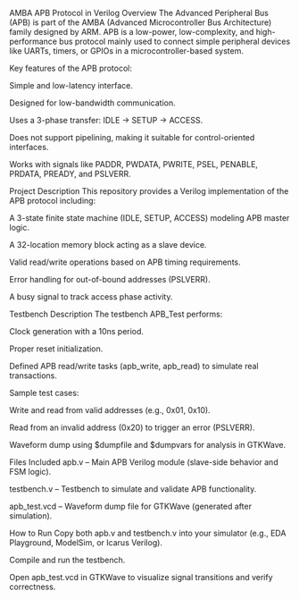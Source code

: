 AMBA APB Protocol in Verilog
Overview
The Advanced Peripheral Bus (APB) is part of the AMBA (Advanced Microcontroller Bus Architecture) family designed by ARM. APB is a low-power, low-complexity, and high-performance bus protocol mainly used to connect simple peripheral devices like UARTs, timers, or GPIOs in a microcontroller-based system.

Key features of the APB protocol:

Simple and low-latency interface.

Designed for low-bandwidth communication.

Uses a 3-phase transfer: IDLE → SETUP → ACCESS.

Does not support pipelining, making it suitable for control-oriented interfaces.

Works with signals like PADDR, PWDATA, PWRITE, PSEL, PENABLE, PRDATA, PREADY, and PSLVERR.

Project Description
This repository provides a Verilog implementation of the APB protocol including:

A 3-state finite state machine (IDLE, SETUP, ACCESS) modeling APB master logic.

A 32-location memory block acting as a slave device.

Valid read/write operations based on APB timing requirements.

Error handling for out-of-bound addresses (PSLVERR).

A busy signal to track access phase activity.

Testbench Description
The testbench APB_Test performs:

Clock generation with a 10ns period.

Proper reset initialization.

Defined APB read/write tasks (apb_write, apb_read) to simulate real transactions.

Sample test cases:

Write and read from valid addresses (e.g., 0x01, 0x10).

Read from an invalid address (0x20) to trigger an error (PSLVERR).

Waveform dump using $dumpfile and $dumpvars for analysis in GTKWave.

Files Included
apb.v – Main APB Verilog module (slave-side behavior and FSM logic).

testbench.v – Testbench to simulate and validate APB functionality.

apb_test.vcd – Waveform dump file for GTKWave (generated after simulation).

How to Run
Copy both apb.v and testbench.v into your simulator (e.g., EDA Playground, ModelSim, or Icarus Verilog).

Compile and run the testbench.

Open apb_test.vcd in GTKWave to visualize signal transitions and verify correctness.


